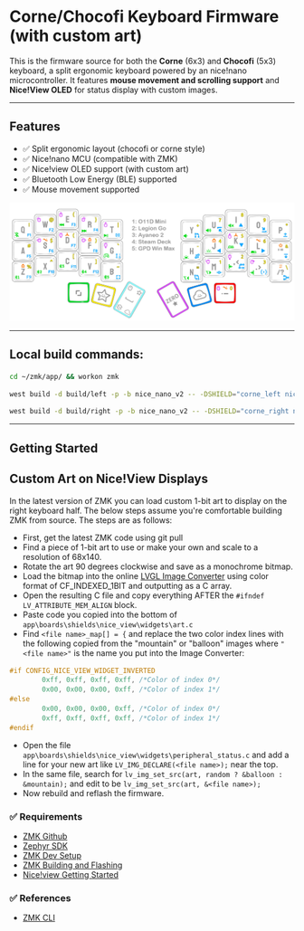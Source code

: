 # Corne/Chocofi Keyboard Firmware (with custom art)

This is the firmware source for both the **Corne** (6x3) and **Chocofi** (5x3) keyboard, a split ergonomic keyboard powered by an nice!nano microcontroller. It features **mouse movement and scrolling support** and **Nice!View OLED** for status display with custom images.

---

## Features

- ✅ Split ergonomic layout (chocofi or corne style)
- ✅ Nice!nano MCU (compatible with ZMK)
- ✅ Nice!view OLED support (with custom art)
- ✅ Bluetooth Low Energy (BLE) supported
- ✅ Mouse movement supported


![Screenshot](zero-chocofi.jpg)

---

## Local build commands:

```bash
cd ~/zmk/app/ && workon zmk
```
```bash
west build -d build/left -p -b nice_nano_v2 -- -DSHIELD="corne_left nice_view_adapter nice_view"
```
```bash
west build -d build/right -p -b nice_nano_v2 -- -DSHIELD="corne_right nice_view_adapter nice_view"
```

---

## Getting Started


## Custom Art on Nice!View Displays

In the latest version of ZMK you can load custom 1-bit art to display on the right keyboard half. The below steps assume you're comfortable building ZMK from source. The steps are as follows:
- First, get the latest ZMK code using git pull
- Find a piece of 1-bit art to use or make your own and scale to a resolution of 68x140.
- Rotate the art 90 degrees clockwise and save as a monochrome bitmap.
- Load the bitmap into the online [LVGL Image Converter](https://lvgl.io/tools/imageconverter) using color format of CF_INDEXED_1BIT and outputting as a C array.
- Open the resulting C file and copy everything AFTER the ```#ifndef LV_ATTRIBUTE_MEM_ALIGN``` block.
- Paste code you copied into the bottom of ```app\boards\shields\nice_view\widgets\art.c```
- Find ```<file name>_map[] = {``` and replace the two color index lines with the following copied from the "mountain" or "balloon" images where ```"<file name>"``` is the name you put into the Image Converter:
```c
#if CONFIG_NICE_VIEW_WIDGET_INVERTED
        0xff, 0xff, 0xff, 0xff, /*Color of index 0*/
        0x00, 0x00, 0x00, 0xff, /*Color of index 1*/
#else
        0x00, 0x00, 0x00, 0xff, /*Color of index 0*/
        0xff, 0xff, 0xff, 0xff, /*Color of index 1*/
#endif
```
- Open the file ```app\boards\shields\nice_view\widgets\peripheral_status.c``` and add a line for your new art like ```LV_IMG_DECLARE(<file name>);``` near the top.
- In the same file, search for ```lv_img_set_src(art, random ? &balloon : &mountain);``` and edit to be ```lv_img_set_src(art, &<file name>);```
- Now rebuild and reflash the firmware.

### ✅ Requirements

- [ZMK Github](https://github.com/zmkfirmware/zmk)
- [Zephyr SDK](https://docs.zephyrproject.org/latest/develop/toolchains/zephyr_sdk.html#zephyr-sdk-installation)
- [ZMK Dev Setup](https://zmk.dev/docs/development/setup)
- [ZMK Building and Flashing](https://zmk.dev/docs/development/build-flash)
- [Nice!view Getting Started](https://nicekeyboards.com/docs/nice-view/getting-started/)



### ✅ References
- [ZMK CLI](https://zmk.dev/docs/keymaps)

